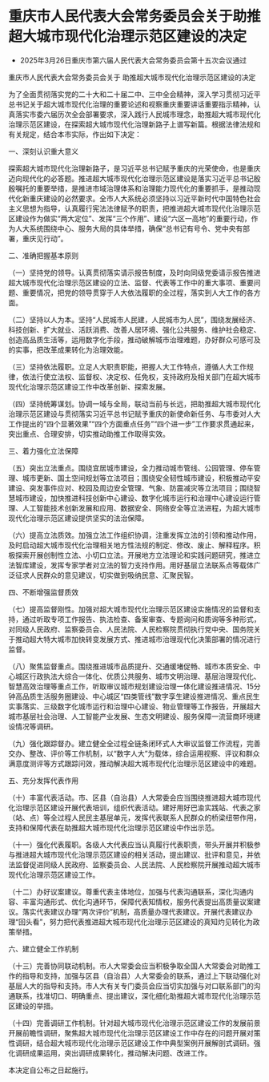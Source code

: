 # 重庆市人民代表大会常务委员会关于助推超大城市现代化治理示范区建设的决定

- 2025年3月26日重庆市第六届人民代表大会常务委员会第十五次会议通过

<!-- INFO END -->

重庆市人民代表大会常务委员会关于 助推超大城市现代化治理示范区建设的决定

为了全面贯彻落实党的二十大和二十届二中、三中全会精神，深入学习贯彻习近平总书记关于超大城市现代化治理的重要论述和视察重庆重要讲话重要指示精神，认真落实市委六届历次全会部署要求，深入践行人民城市理念，助推超大城市现代化治理示范区建设，在探索超大城市现代化治理新路子上谱写新篇。根据法律法规和有关规定，结合本市实际，作出如下决定：

一、深刻认识重大意义

探索超大城市现代化治理新路子，是习近平总书记赋予重庆的光荣使命，也是重庆迈向现代化的必答题。推进超大城市现代化治理示范区建设是落实习近平总书记殷殷嘱托的重要举措，是推进市域治理体系和治理能力现代化的重要抓手，是推动现代化新重庆建设的必然要求。全市人大系统必须坚持以习近平新时代中国特色社会主义思想为指导，认真履行宪法法律赋予的职责，把推进超大城市现代化治理示范区建设作为做实“两大定位”、发挥“三个作用”、建设“六区一高地”的重要行动，作为人大系统围绕中心、服务大局的具体举措，确保“总书记有号令、党中央有部署，重庆见行动”。

二、准确把握基本原则

（一）坚持党的领导。认真贯彻落实请示报告制度，及时向同级党委请示报告推进超大城市现代化治理示范区建设的立法、监督、代表等工作中的重大事项、重要问题、重要情况，把党的领导贯穿于人大依法履职的全过程，落实到人大工作的各方面。

（二）坚持以人为本。坚持“人民城市人民建，人民城市为人民”，围绕发展经济、科技创新、扩大就业、活跃消费、改善人居环境、强化公共服务、维护社会稳定、创造高品质生活等，运用数字化手段，推动破解城市治理难题，办好群众可感可及的实事，把改革成果转化为治理效能。

（三）坚持依法履职。立足人大职责职能，把握人大工作特点，遵循人大工作规律，依法行使立法权、监督权、决定权、任免权，支持政府及相关部门在超大城市现代化治理示范区建设工作中改革创新、探索发展。

（四）坚持统筹谋划。协调一域与全局，联动当前与长远，把助推超大城市现代化治理示范区建设与贯彻落实习近平总书记赋予重庆的新使命新任务、与市委对人大工作提出的“四个显著效果”“四个方面重点任务”“四个进一步”工作要求贯通起来，突出重点、合理安排，切实推动助推工作取得实效。

三、着力强化立法保障

（五）突出立法重点。围绕宜居城市建设，全力推动城市管线、公园管理、停车管理、城市更新、国土空间规划等立法项目；围绕安全韧性城市建设，积极推动平安建设、突发事件应对、校园及周边安全管理、气象、防震减灾等立法项目；围绕智慧城市建设，加快推进科技创新中心建设、数字化城市运行和治理中心建设运行管理、人工智能技术创新发展和应用、数据安全、网络安全等立法进程，为超大城市现代化治理示范区建设提供坚实的法治保障。

（六）提高立法质效。加强立法工作组织协调，注重发挥立法的引领和推动作用，及时启动超大城市现代化治理相关地方性法规的制定、修改、废止、解释程序。积极探索开展创制性立法、小切口立法。开展地方立法理论和实践问题研究，推进立法智库建设，发挥专家学者对立法的智力支持作用。用好基层立法联系点等载体广泛征求人民群众的意见建议，切实做到吸纳民意、汇聚民智。

四、不断增强监督质效

（七）提高监督刚性。加强对超大城市现代化治理示范区建设实施情况的监督和支持，通过听取专项工作报告、执法检查、备案审查、专题询问和质询等多种形式，对同级人民政府、监察委员会、人民法院、人民检察院贯彻执行党中央、国务院关于推动超大特大城市加快转变发展方式、推进城市治理现代化决策部署的情况进行监督。

（八）聚焦监督重点。围绕推进城市品质提升、交通缓堵促畅、城市本质安全、中心城区行政执法大综合一体化、优质公共服务、城市文明治理、基层治理现代化、智慧高效治理等重点工作，听取审议城市规划建设治理一体化建设推进情况、15分钟高品质生活服务圈建设、中心城区“四类管线”数字孪生建设推进情况、重点民生实事落实、三级数字化城市运行和治理中心建设、物业管理等工作报告，开展超大城市基层社会治理、人工智能产业发展、生态文明建设、服务保障一流营商环境建设情况等调研。

（九）强化跟踪督办。建立健全全过程全链条闭环式人大审议监督工作流程，完善交办、整改、评价等工作机制，以“数字人大”为载体，综合运用视察、评议和群众满意度测评等方式跟踪问效，推动解决超大城市现代化治理示范区建设中的难题。

五、充分发挥代表作用

（十）丰富代表活动。市、区县（自治县）人大常委会应当围绕推进超大城市现代化治理示范区建设开展代表培训，组织代表活动。建好用好巴渝实践站、代表之家（站、点）等全过程人民民主基层单元，发挥代表联系人民群众的桥梁纽带作用，支持和保障代表在助推超大城市现代化治理示范区建设中作出示范。

（十一）强化代表履职。各级人大代表应当认真履行代表职责，带头开展并积极参与推进超大城市现代化治理示范区建设的相关活动，提出建议、批评和意见，并依法监督促进同级人民政府、监察委员会、人民法院、人民检察院开展推动超大城市现代化治理示范区建设工作。

（十二）办好议案建议。尊重代表主体地位，加强与代表沟通联系，深化沟通内容、丰富沟通形式、优化沟通环节，保障代表知情权，服务代表提出高质量议案建议。落实代表建议办理“两次评价”机制，高质量办理代表建议。开展代表建议办理“回头看”，努力把代表推进超大城市现代化治理示范区建设的真知灼见转化为政策举措。

六、建立健全工作机制

（十三）完善协同联动机制。市人大常委会应当积极争取全国人大常委会对助推工作的指导和支持，加强与区县（自治县）人大常委会的联系，通过上下联动强化对基层人大的指导和支持。市人大有关专门委员会应当切实加强与对口联系部门的沟通联系，找准切口、明确重点、提出建议，深化细化助推超大城市现代化治理示范区建设的举措。

（十四）完善调研工作机制。针对超大城市现代化治理示范区建设工作的发展前景开展前瞻性调研，聚焦超大城市现代化治理示范区建设工作中存在的问题开展对策性调研，结合超大城市现代化治理示范区建设工作中典型案例开展解剖式调研。强化调研成果运用，突出调研成果转化，推动解决问题、改进工作。

本决定自公布之日起施行。
